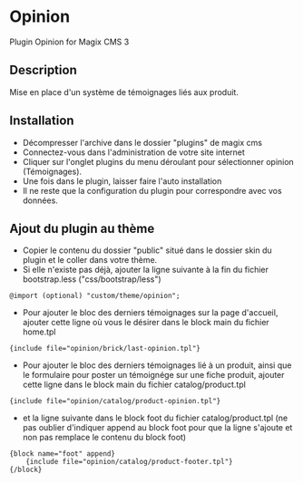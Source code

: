 # Opinion
Plugin Opinion for Magix CMS 3

## Description

Mise en place d'un système de témoignages liés aux produit.

## Installation
 * Décompresser l'archive dans le dossier "plugins" de magix cms
 * Connectez-vous dans l'administration de votre site internet
 * Cliquer sur l'onglet plugins du menu déroulant pour sélectionner opinion (Témoignages).
 * Une fois dans le plugin, laisser faire l'auto installation
 * Il ne reste que la configuration du plugin pour correspondre avec vos données.

## Ajout du plugin au thème
 * Copier le contenu du dossier "public" situé dans le dossier skin du plugin et le coller dans votre thème.
 * Si elle n'existe pas déjà, ajouter la ligne suivante à la fin du fichier bootstrap.less ("css/bootstrap/less")

```less
@import (optional) "custom/theme/opinion";
```

 * Pour ajouter le bloc des derniers témoignages sur la page d'accueil, ajouter cette ligne où vous le désirer dans le block main du fichier home.tpl

```smarty
{include file="opinion/brick/last-opinion.tpl"}
```

 * Pour ajouter le bloc des derniers témoignages lié à un produit, ainsi que le formulaire pour poster un témoignége sur une fiche produit,
 ajouter cette ligne dans le block main du fichier catalog/product.tpl
 
```smarty
{include file="opinion/catalog/product-opinion.tpl"}
```
 
 * et la ligne suivante dans le block foot du fichier catalog/product.tpl (ne pas oublier d'indiquer append au block foot pour que la ligne s'ajoute et non pas remplace le contenu du block foot)
 
```smarty
{block name="foot" append}
    {include file="opinion/catalog/product-footer.tpl"}
{/block}
```